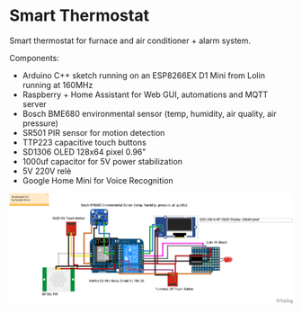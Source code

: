 # Smart Thermostat
Smart thermostat for furnace and air conditioner + alarm system.

Components:
- Arduino C++ sketch running on an ESP8266EX D1 Mini from Lolin running at 160MHz
- Raspberry + Home Assistant for Web GUI, automations and MQTT server
- Bosch BME680 environmental sensor (temp, humidity, air quality, air pressure)
- SR501 PIR sensor for motion detection
- TTP223 capacitive touch buttons
- SD1306 OLED 128x64 pixel 0.96"
- 1000uf capacitor for 5V power stabilization
- 5V 220V relè
- Google Home Mini for Voice Recognition

![alt text](https://github.com/sblantipodi/smart_thermostat/blob/master/smartostat_bb.png)
